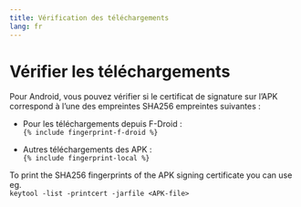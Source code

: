 ```yaml
---
title: Vérification des téléchargements
lang: fr
---
```




<!-- GENERATED FILE -- DO NOT EDIT -->



# Vérifier les téléchargements

Pour Android, vous pouvez vérifier si le certificat de signature sur l’APK correspond à l’une des empreintes SHA256 empreintes suivantes :  

* Pour les téléchargements depuis F-Droid :  
  `{% include fingerprint-f-droid %}`

* Autres téléchargements des APK :  
  `{% include fingerprint-local %}`

To print the SHA256 fingerprints of the APK signing certificate you can use eg.  
`keytool -list -printcert -jarfile <APK-file>`